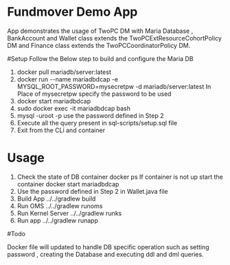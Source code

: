 # Fundmover Demo App

  App demonstrates the usage of TwoPC DM with Maria Database ,
  BankAccount and Wallet class  extends the TwoPCExtResourceCohortPolicy DM and 
  Finance class extends the TwoPCCoordinatorPolicy DM. 

#Setup 
  Follow the Below step to build and configure the Maria DB

1. docker pull mariadb/server:latest
2. docker run --name mariadbdcap -e MYSQL_ROOT_PASSWORD=mysecretpw -d mariadb/server:latest
   In Place of mysecretpw specify the password to be used 
3. docker start mariadbdcap
4. sudo docker exec -it mariadbdcap bash 
5. mysql -uroot -p
   use the password defined  in Step 2 
6. Execute all  the query  present in sql-scripts/setup.sql file 
7. Exit from the CLi and container 

# Usage 
1. Check the state of DB container 
   docker ps
   If container is not up start the container 
   docker start mariadbdcap
2. Use the password defined in Step 2 in Wallet.java  file
3. Build App
   ../../gradlew build 
4. Run OMS
   ../../gradlew runoms
5. Run Kernel Server
   ../../gradlew runks
6. Run app
   ../../gradlew runapp
   
#Todo 

Docker file will updated to handle DB specific operation such as setting password ,
creating the Database and executing ddl and dml queries.
    